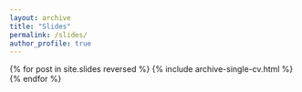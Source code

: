 ```yaml
---
layout: archive
title: "Slides"
permalink: /slides/
author_profile: true
---
```


{% for post in site.slides reversed %}
  {% include archive-single-cv.html %}
{% endfor %}

<!-- ### Footer

Last updated: Augst 2023 -->
